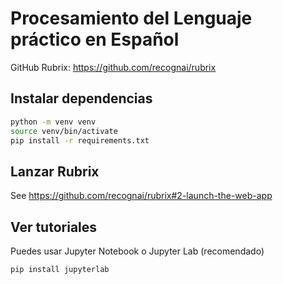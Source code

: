 # Procesamiento del Lenguaje práctico en Español


GitHub Rubrix: https://github.com/recognai/rubrix

## Instalar dependencias

```bash
python -m venv venv
source venv/bin/activate
pip install -r requirements.txt
```

## Lanzar Rubrix

See https://github.com/recognai/rubrix#2-launch-the-web-app

## Ver tutoriales

Puedes usar Jupyter Notebook o Jupyter Lab (recomendado)

```bash
pip install jupyterlab
```
